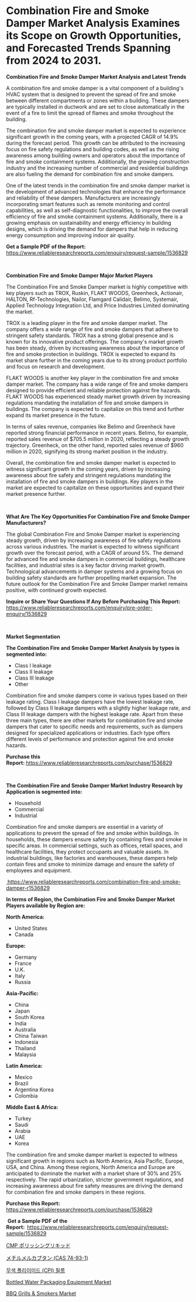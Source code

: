 <p><h1>Combination Fire and Smoke Damper Market Analysis Examines its Scope on Growth Opportunities, and Forecasted Trends Spanning from 2024 to 2031.</h1></p><p><strong>Combination Fire and Smoke Damper Market Analysis and Latest Trends</strong></p>
<p><p>A combination fire and smoke damper is a vital component of a building's HVAC system that is designed to prevent the spread of fire and smoke between different compartments or zones within a building. These dampers are typically installed in ductwork and are set to close automatically in the event of a fire to limit the spread of flames and smoke throughout the building.</p><p>The combination fire and smoke damper market is expected to experience significant growth in the coming years, with a projected CAGR of 14.9% during the forecast period. This growth can be attributed to the increasing focus on fire safety regulations and building codes, as well as the rising awareness among building owners and operators about the importance of fire and smoke containment systems. Additionally, the growing construction industry and the increasing number of commercial and residential buildings are also fueling the demand for combination fire and smoke dampers.</p><p>One of the latest trends in the combination fire and smoke damper market is the development of advanced technologies that enhance the performance and reliability of these dampers. Manufacturers are increasingly incorporating smart features such as remote monitoring and control capabilities, as well as self-diagnostic functionalities, to improve the overall efficiency of fire and smoke containment systems. Additionally, there is a growing emphasis on sustainability and energy efficiency in building designs, which is driving the demand for dampers that help in reducing energy consumption and improving indoor air quality.</p></p>
<p><strong>Get a Sample PDF of the Report:&nbsp;</strong> <a href="https://www.reliableresearchreports.com/enquiry/request-sample/1536829">https://www.reliableresearchreports.com/enquiry/request-sample/1536829</a></p>
<p>&nbsp;</p>
<p><strong>Combination Fire and Smoke Damper Major Market Players</strong></p>
<p><p>The Combination Fire and Smoke Damper market is highly competitive with key players such as TROX, Ruskin, FLAKT WOODS, Greenheck, Actionair, HALTON, Rf-Technologies, Nailor, Flamgard Calidair, Belimo, Systemair, Applied Technology Integration Ltd, and Price Industries Limited dominating the market.</p><p>TROX is a leading player in the fire and smoke damper market. The company offers a wide range of fire and smoke dampers that adhere to stringent safety standards. TROX has a strong global presence and is known for its innovative product offerings. The company's market growth has been steady, driven by increasing awareness about the importance of fire and smoke protection in buildings. TROX is expected to expand its market share further in the coming years due to its strong product portfolio and focus on research and development.</p><p>FLAKT WOODS is another key player in the combination fire and smoke damper market. The company has a wide range of fire and smoke dampers designed to provide efficient and reliable protection against fire hazards. FLAKT WOODS has experienced steady market growth driven by increasing regulations mandating the installation of fire and smoke dampers in buildings. The company is expected to capitalize on this trend and further expand its market presence in the future.</p><p>In terms of sales revenue, companies like Belimo and Greenheck have reported strong financial performance in recent years. Belimo, for example, reported sales revenue of $705.5 million in 2020, reflecting a steady growth trajectory. Greenheck, on the other hand, reported sales revenue of $960 million in 2020, signifying its strong market position in the industry.</p><p>Overall, the combination fire and smoke damper market is expected to witness significant growth in the coming years, driven by increasing awareness about fire safety and stringent regulations mandating the installation of fire and smoke dampers in buildings. Key players in the market are expected to capitalize on these opportunities and expand their market presence further.</p></p>
<p>&nbsp;</p>
<p><strong>What Are The Key Opportunities For Combination Fire and Smoke Damper Manufacturers?</strong></p>
<p><p>The global Combination Fire and Smoke Damper market is experiencing steady growth, driven by increasing awareness of fire safety regulations across various industries. The market is expected to witness significant growth over the forecast period, with a CAGR of around 5%. The demand for advanced fire and smoke dampers in commercial buildings, healthcare facilities, and industrial sites is a key factor driving market growth. Technological advancements in damper systems and a growing focus on building safety standards are further propelling market expansion. The future outlook for the Combination Fire and Smoke Damper market remains positive, with continued growth expected.</p></p>
<p><strong>Inquire or Share Your Questions If Any Before Purchasing This Report:</strong> <a href="https://www.reliableresearchreports.com/enquiry/pre-order-enquiry/1536829">https://www.reliableresearchreports.com/enquiry/pre-order-enquiry/1536829</a></p>
<p>&nbsp;</p>
<p><strong>Market Segmentation</strong></p>
<p><strong>The Combination Fire and Smoke Damper Market Analysis by types is segmented into:</strong></p>
<p><ul><li>Class I leakage</li><li>Class Ⅱ leakage</li><li>Class Ⅲ leakage</li><li>Other</li></ul></p>
<p><p>Combination fire and smoke dampers come in various types based on their leakage rating. Class I leakage dampers have the lowest leakage rate, followed by Class II leakage dampers with a slightly higher leakage rate, and Class III leakage dampers with the highest leakage rate. Apart from these three main types, there are other markets for combination fire and smoke dampers that cater to specific needs and requirements, such as dampers designed for specialized applications or industries. Each type offers different levels of performance and protection against fire and smoke hazards.</p></p>
<p><strong>Purchase this Report:&nbsp;</strong><a href="https://www.reliableresearchreports.com/purchase/1536829">https://www.reliableresearchreports.com/purchase/1536829</a></p>
<p>&nbsp;</p>
<p><strong>The Combination Fire and Smoke Damper Market Industry Research by Application is segmented into:</strong></p>
<p><ul><li>Household</li><li>Commercial</li><li>Industrial</li></ul></p>
<p><p>Combination fire and smoke dampers are essential in a variety of applications to prevent the spread of fire and smoke within buildings. In households, these dampers ensure safety by containing fires and smoke in specific areas. In commercial settings, such as offices, retail spaces, and healthcare facilities, they protect occupants and valuable assets. In industrial buildings, like factories and warehouses, these dampers help contain fires and smoke to minimize damage and ensure the safety of employees and equipment.</p></p>
<p><a href="https://www.reliableresearchreports.com/combination-fire-and-smoke-damper-r1536829">&nbsp;https://www.reliableresearchreports.com/combination-fire-and-smoke-damper-r1536829</a></p>
<p><strong>In terms of Region, the Combination Fire and Smoke Damper Market Players available by Region are:</strong></p>
<p>
    <p> <strong> North America: </strong>
        <ul>
            <li>United States</li>
            <li>Canada</li>
        </ul>
        </p> 
    <p> <strong> Europe: </strong>
        <ul>
            <li>Germany</li>
            <li>France</li>
            <li>U.K.</li>
            <li>Italy</li>
            <li>Russia</li>
        </ul>
        </p> 
    <p> <strong> Asia-Pacific: </strong>
        <ul>
            <li>China</li>
            <li>Japan</li>
            <li>South Korea</li>
            <li>India</li>
            <li>Australia</li>
            <li>China Taiwan</li>
            <li>Indonesia</li>
            <li>Thailand</li>
            <li>Malaysia</li>
        </ul>
        </p> 
    <p> <strong> Latin America: </strong>
        <ul>
            <li>Mexico</li>
            <li>Brazil</li>
            <li>Argentina Korea</li>
            <li>Colombia</li>
        </ul>
        </p> 
    <p> <strong> Middle East & Africa: </strong>
        <ul>
            <li>Turkey</li>
            <li>Saudi</li>
            <li>Arabia</li>
            <li>UAE</li>
            <li>Korea</li>
        </ul>
    </p>
    </p>
<p><p>The combination fire and smoke damper market is expected to witness significant growth in regions such as North America, Asia Pacific, Europe, USA, and China. Among these regions, North America and Europe are anticipated to dominate the market with a market share of 30% and 25% respectively. The rapid urbanization, stricter government regulations, and increasing awareness about fire safety measures are driving the demand for combination fire and smoke dampers in these regions.</p></p>
<p><strong>Purchase this Report: </strong><a href="https://www.reliableresearchreports.com/purchase/1536829">https://www.reliableresearchreports.com/purchase/1536829</a></p>
<p>&nbsp;<strong>Get a Sample PDF of the Report:&nbsp;&nbsp;</strong><a href="https://www.reliableresearchreports.com/enquiry/request-sample/1536829">https://www.reliableresearchreports.com/enquiry/request-sample/1536829</a></p>
<p><strong></strong></p>
<p><p><a href="https://github.com/dawson566/Market-Research-Report-List-2/blob/main/6041457162473.md">CMP ポリッシングリキッド</a></p><p><a href="https://github.com/DeonBoer2023/Market-Research-Report-List-1/blob/main/1597722162474.md">メチルメルカプタン (CAS 74-93-1)</a></p><p><a href="https://github.com/Penelolack456456/Market-Research-Report-List-2/blob/main/4493503174929.md">무색 폴리이미드 (CPI) 필름</a></p><p><a href="https://github.com/claudianurdin/Market-Research-Report-List-1/blob/main/bottled-water-packaging-equipment-market.md">Bottled Water Packaging Equipment Market</a></p><p><a href="https://github.com/almainyongb/Market-Research-Report-List-1/blob/main/bbq-grills-smokers-market.md">BBQ Grills & Smokers Market</a></p></p>